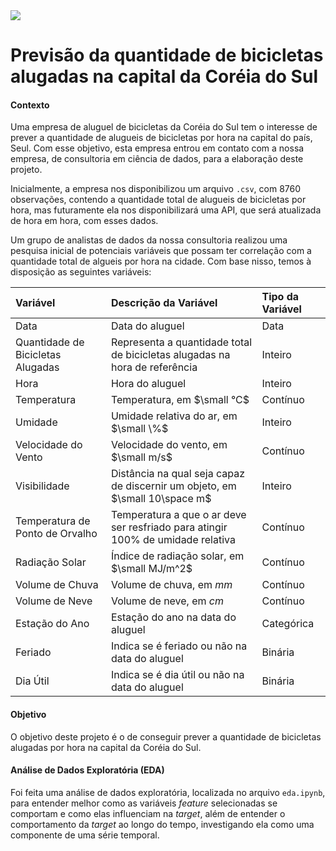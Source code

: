 <img src="https://www.freeiconspng.com/uploads/bike-png-hd-picture-3.png" />

# **Previsão da quantidade de bicicletas alugadas na capital da Coréia do Sul**

#### **Contexto**
Uma empresa de aluguel de bicicletas da Coréia do Sul tem o interesse de prever a quantidade de alugueis de bicicletas por hora na capital do país, Seul. Com esse objetivo, esta empresa entrou em contato com a nossa empresa, de consultoria em ciência de dados, para a elaboração deste projeto.

Inicialmente, a empresa nos disponibilizou um arquivo `.csv`, com 8760 observações, contendo a quantidade total de alugueis de bicicletas por hora, mas futuramente ela nos disponibilizará uma API, que será atualizada de hora em hora, com esses dados.

Um grupo de analistas de dados da nossa consultoria realizou uma pesquisa inicial de potenciais variáveis que possam ter correlação com a quantidade total de algueis por hora na cidade. Com base nisso, temos à disposição as seguintes variáveis:

|Variável|Descrição da Variável|Tipo da Variável|
|:-|:-|:-|
|Data|Data do aluguel|Data|
|Quantidade de Bicicletas Alugadas|Representa a quantidade total de bicicletas alugadas na hora de referência|Inteiro|
|Hora|Hora do aluguel|Inteiro|
|Temperatura|Temperatura, em $\small °C$|Contínuo|
|Umidade|Umidade relativa do ar, em $\small \%$|Inteiro|
|Velocidade do Vento|Velocidade do vento, em $\small m/s$|Contínuo|
|Visibilidade|Distância na qual seja capaz de discernir um objeto, em $\small 10\space m$|Inteiro|
|Temperatura de Ponto de Orvalho|Temperatura a que o ar deve ser resfriado para atingir 100% de umidade relativa|Contínuo|
|Radiação Solar|Índice de radiação solar, em $\small MJ/m^2$|Contínuo|
|Volume de Chuva|Volume de chuva, em $mm$|Contínuo|
|Volume de Neve|Volume de neve, em $cm$|Contínuo|
|Estação do Ano|Estação do ano na data do aluguel|Categórica|
|Feriado|Indica se é feriado ou não na data do aluguel|Binária|
|Dia Útil|Indica se é dia útil ou não na data do aluguel|Binária|

#### **Objetivo**

O objetivo deste projeto é o de conseguir prever a quantidade de bicicletas alugadas por hora na capital da Coréia do Sul.

#### **Análise de Dados Exploratória (EDA)**

Foi feita uma análise de dados exploratória, localizada no arquivo `eda.ipynb`, para entender melhor como as variáveis *feature* selecionadas se comportam e como elas influenciam na *target*, além de entender o comportamento da *target* ao longo do tempo, investigando ela como uma componente de uma série temporal.